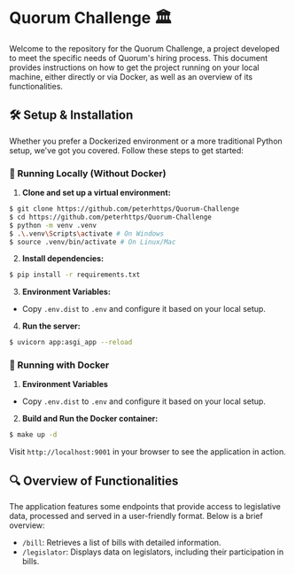 # Quorum Challenge 🏛️

Welcome to the repository for the Quorum Challenge, a project developed to meet the specific needs of Quorum's hiring process. This document provides instructions on how to get the project running on your local machine, either directly or via Docker, as well as an overview of its functionalities.

## 🛠 Setup & Installation

Whether you prefer a Dockerized environment or a more traditional Python setup, we've got you covered. Follow these steps to get started:

### 🐍 Running Locally (Without Docker)

1. **Clone and set up a virtual environment:**
```bash
$ git clone https://github.com/peterhttps/Quorum-Challenge
$ cd https://github.com/peterhttps/Quorum-Challenge
$ python -m venv .venv
$ .\.venv\Scripts\activate # On Windows
$ source .venv/bin/activate # On Linux/Mac
```
2. **Install dependencies:**
```bash
$ pip install -r requirements.txt
```
3. **Environment Variables:**
- Copy `.env.dist` to `.env` and configure it based on your local setup.
4. **Run the server:**
```bash
$ uvicorn app:asgi_app --reload 
```

### 🐳 Running with Docker
1. **Environment Variables**
- Copy `.env.dist` to `.env` and configure it based on your local setup.
2. **Build and Run the Docker container:**
```bash
$ make up -d
```
Visit `http://localhost:9001` in your browser to see the application in action.

## 🔍 Overview of Functionalities

The application features some endpoints that provide access to legislative data, processed and served in a user-friendly format. Below is a brief overview:

- `/bill`: Retrieves a list of bills with detailed information.
- `/legislator`: Displays data on legislators, including their participation in bills.
